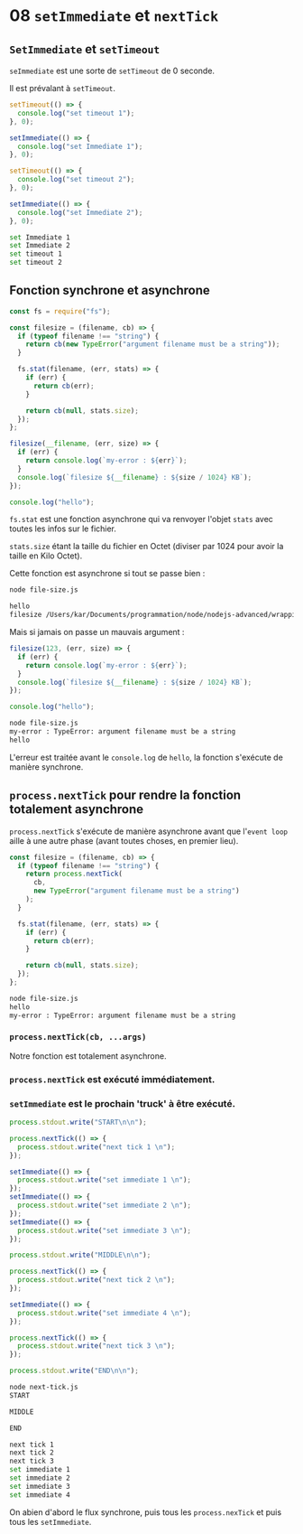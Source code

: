 # 08 `setImmediate` et `nextTick`

## `SetImmediate` et `setTimeout`

`seImmediate` est une sorte de `setTimeout` de 0 seconde.

Il est prévalant à `setTimeout`.

```js
setTimeout(() => {
  console.log("set timeout 1");
}, 0);

setImmediate(() => {
  console.log("set Immediate 1");
}, 0);

setTimeout(() => {
  console.log("set timeout 2");
}, 0);

setImmediate(() => {
  console.log("set Immediate 2");
}, 0);
```

```bash
set Immediate 1
set Immediate 2
set timeout 1
set timeout 2
```

## Fonction synchrone et asynchrone

```js
const fs = require("fs");

const filesize = (filename, cb) => {
  if (typeof filename !== "string") {
    return cb(new TypeError("argument filename must be a string"));
  }

  fs.stat(filename, (err, stats) => {
    if (err) {
      return cb(err);
    }

    return cb(null, stats.size);
  });
};

filesize(__filename, (err, size) => {
  if (err) {
    return console.log(`my-error : ${err}`);
  }
  console.log(`filesize ${__filename} : ${size / 1024} KB`);
});

console.log("hello");
```

`fs.stat` est une fonction asynchrone qui va renvoyer l'objet `stats` avec toutes les infos sur le fichier.

`stats.size` étant la taille du fichier en Octet (diviser par 1024 pour avoir la taille en Kilo Octet).

Cette fonction est asynchrone si tout se passe bien :

```bash
node file-size.js 

hello
filesize /Users/kar/Documents/programmation/node/nodejs-advanced/wrapping-catching/file-size.js : 0.4765625 KB
```

Mais si jamais on passe un mauvais argument :

```js
filesize(123, (err, size) => {
  if (err) {
    return console.log(`my-error : ${err}`);
  }
  console.log(`filesize ${__filename} : ${size / 1024} KB`);
});

console.log("hello");
```

```bash
node file-size.js 
my-error : TypeError: argument filename must be a string
hello
```

L'erreur est traitée avant le `console.log` de `hello`, la fonction s'exécute de manière synchrone.

## `process.nextTick` pour rendre la fonction totalement asynchrone

`process.nextTick` s'exécute de manière asynchrone avant que l'`event loop` aille à une autre phase (avant toutes choses, en premier lieu).

```js
const filesize = (filename, cb) => {
  if (typeof filename !== "string") {
    return process.nextTick(
      cb,
      new TypeError("argument filename must be a string")
    );
  }

  fs.stat(filename, (err, stats) => {
    if (err) {
      return cb(err);
    }

    return cb(null, stats.size);
  });
};
```

```bash
node file-size.js 
hello
my-error : TypeError: argument filename must be a string
```

### `process.nextTick(cb, ...args)`

Notre fonction est totalement asynchrone.

### `process.nextTick` est exécuté immédiatement.

### `setImmediate` est le prochain 'truck' à être exécuté.

```js
process.stdout.write("START\n\n");

process.nextTick(() => {
  process.stdout.write("next tick 1 \n");
});

setImmediate(() => {
  process.stdout.write("set immediate 1 \n");
});
setImmediate(() => {
  process.stdout.write("set immediate 2 \n");
});
setImmediate(() => {
  process.stdout.write("set immediate 3 \n");
});

process.stdout.write("MIDDLE\n\n");

process.nextTick(() => {
  process.stdout.write("next tick 2 \n");
});

setImmediate(() => {
  process.stdout.write("set immediate 4 \n");
});

process.nextTick(() => {
  process.stdout.write("next tick 3 \n");
});

process.stdout.write("END\n\n");
```

```bash
node next-tick.js 
START

MIDDLE

END

next tick 1 
next tick 2 
next tick 3 
set immediate 1 
set immediate 2 
set immediate 3 
set immediate 4 
```

On abien d'abord le flux synchrone, puis tous les `process.nexTick` et puis tous les `setImmediate`.
